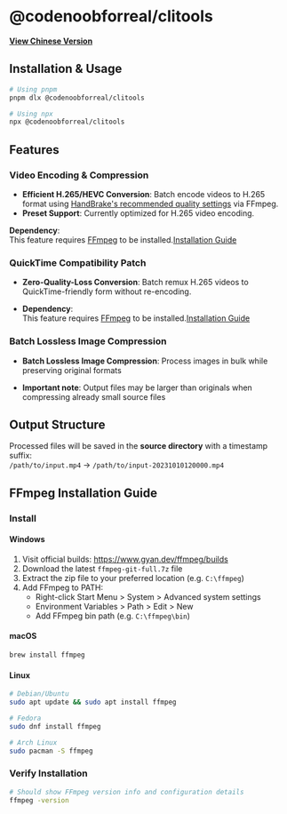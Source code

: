 # @codenoobforreal/clitools

**​[View Chinese Version](README.zh-CN.md)​**​

## Installation & Usage

```bash
# Using pnpm
pnpm dlx @codenoobforreal/clitools

# Using npx
npx @codenoobforreal/clitools
```

## Features

### Video Encoding & Compression

- ​**Efficient H.265/HEVC Conversion**: Batch encode videos to H.265 format using [HandBrake's recommended quality settings](https://handbrake.fr/docs/en/1.9.0/workflow/adjust-quality.html) via FFmpeg.
- ​**Preset Support**: Currently optimized for H.265 video encoding.

**Dependency**:  
This feature requires [FFmpeg](https://ffmpeg.org) to be installed.[Installation Guide](#ffmpeg-installation-guide)

### QuickTime Compatibility Patch

- ​**Zero-Quality-Loss Conversion**: Batch remux H.265 videos to QuickTime-friendly form without re-encoding.

- **Dependency**:  
  This feature requires [FFmpeg](https://ffmpeg.org) to be installed.[Installation Guide](#ffmpeg-installation-guide)

### Batch Lossless Image Compression

- ​**Batch Lossless Image Compression**: Process images in bulk while preserving original formats

- ​**Important note**: Output files may be larger than originals when compressing already small source files

## Output Structure

Processed files will be saved in the ​**source directory**​ with a timestamp suffix:  
`/path/to/input.mp4` → `/path/to/input-20231010120000.mp4`

## FFmpeg Installation Guide <a id="ffmpeg-install-guide"></a>

### Install

#### Windows

1. Visit official builds: https://www.gyan.dev/ffmpeg/builds
2. Download the latest `ffmpeg-git-full.7z` file
3. Extract the zip file to your preferred location (e.g. `C:\ffmpeg`)
4. Add FFmpeg to PATH:
   - Right-click Start Menu > System > Advanced system settings
   - Environment Variables > Path > Edit > New
   - Add FFmpeg bin path (e.g. `C:\ffmpeg\bin`)

#### macOS

```bash
brew install ffmpeg
```

#### Linux

```bash
# Debian/Ubuntu
sudo apt update && sudo apt install ffmpeg

# Fedora
sudo dnf install ffmpeg

# Arch Linux
sudo pacman -S ffmpeg
```

### Verify Installation

```bash
# Should show FFmpeg version info and configuration details
ffmpeg -version
```
